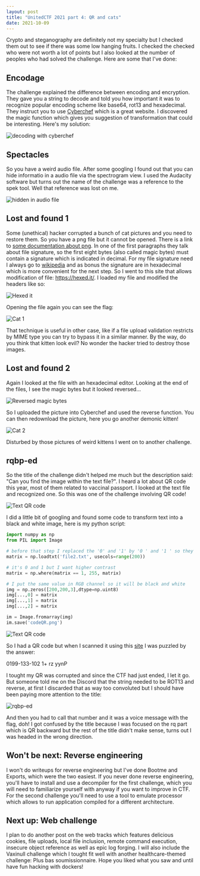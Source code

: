 ```yaml
---
layout: post
title: "UnitedCTF 2021 part 4: QR and cats"
date: 2021-10-09
---
```


Crypto and steganography are definitely not my specialty but I checked them out to see if there was some low hanging fruits. I checked the checked who were not worth a lot of points but I also looked at the number of peoples who had solved the challenge. Here are some that I've done:

## Encodage

The challenge explained the difference between encoding and encryption. They gave you a string to decode and told you how important it was to recognize popular encoding scheme like base64, rot13 and hexadecimal. They instruct you to use [Cyberchef](https://gchq.github.io/CyberChef/) which is a great website. I discovered the magic function which gives you suggestion of transformation that could be interesting. Here's my solution:

![decoding with cyberchef](/will-hack-for-coffee/assets/images/unitedctf2021/cyberchef-encodage.png)

## Spectacles

So you have a weird audio file. After some googling I found out that you can hide informatio in a audio file via the spectrogram view. I used the Audacity software but turns out the name of the challenge was a reference to the spek tool. Well that reference was lost on me.

![hidden in audio file](/will-hack-for-coffee/assets/images/unitedctf2021/audacity.png)

## Lost and found 1

Some (unethical) hacker corrupted a bunch of cat pictures and you need to restore them. So you have a png file but it cannot be opened. There is a link to [some documentation about png](http://www.libpng.org/pub/png/spec/1.2/PNG-Structure.html). In one of the first paragraphs they talk about file signature, so the first eight bytes (also called magic bytes) must contain a signature which is indicated in decimal. For my file signature need I always go to [wikipedia](https://en.wikipedia.org/wiki/List_of_file_signatures) and as bonus the signature are in hexadecimal which is more convenient for the next step. So I went to this site that allows modification of file: https://hexed.it/. I loaded my file and modified the headers like so:

![Hexed it](/will-hack-for-coffee/assets/images/unitedctf2021/lost-found-hexed-it.png)

Opening the file again you can see the flag:

![Cat 1](/will-hack-for-coffee/assets/images/unitedctf2021/chat1.png)

That technique is useful in other case, like if a file upload validation restricts by MIME type you can try to bypass it in a similar manner. By the way, do you think that kitten look evil? No wonder the hacker tried to destroy those images.

## Lost and found 2

Again I looked at the file with an hexadecimal editor. Looking at the end of the files, I see the magic bytes but it looked reversed... 

![Reversed magic bytes](/will-hack-for-coffee/assets/images/unitedctf2021/lost-found-reversed-hex.png)

So I uploaded the picture into Cyberchef and used the reverse function. You can then redownload the picture, here you go another demonic kitten!

![Cat 2](/will-hack-for-coffee/assets/images/unitedctf2021/chat2.png)

Disturbed by those pictures of weird kittens I went on to another challenge.

## rqbp-ed

So the title of the challenge didn't helped me much but the description said: "Can you find the image within the text file?". I heard a lot about QR code this year, most of them related to vaccinal passport. I looked at the text file and recognized one. So this was one of the challenge involving QR code! 

![Text QR code](/will-hack-for-coffee/assets/images/unitedctf2021/text-qr-code.png)

I did a little bit of googling and found some code to transform text into a black and white image, here is my python script:

````python
import numpy as np
from PIL import Image

# before that step I replaced the '0' and '1' by '0 ' and '1 ' so they were delimited by spaces
matrix = np.loadtxt('file2.txt', usecols=range(200))

# it's 0 and 1 but I want higher contrast
matrix = np.where(matrix == 1, 255, matrix)

# I put the same value in RGB channel so it will be black and white
img = np.zeros([200,200,3],dtype=np.uint8)
img[...,0] = matrix
img[...,1] = matrix
img[...,2] = matrix

im = Image.fromarray(img) 
im.save('codeQR.png')
````

![Text QR code](/will-hack-for-coffee/assets/images/unitedctf2021/qr-code.png)

So I had a QR code but when I scanned it using this [site](https://webqr.com/index.html) I was puzzled by the answer:

0199-133-102 1+ rz yynP

I tought my QR was corrupted and since the CTF had just ended, I let it go. But someone told me on the Discord that the string needed to be ROT13 and reverse, at first I discarded that as way too convoluted but I should have been paying more attention to the title:

![rqbp-ed](/will-hack-for-coffee/assets/images/unitedctf2021/rqbp-ed.png)

And then you had to call that number and it was a voice message with the flag, doh! I got confused by the title because I was focused on the rq part which is QR backward but the rest of the title didn't make sense, turns out I was headed in the wrong direction.

## Won't be next: Reverse engineering

I won't do writeups for reverse engineering but I've done Bootme and Exports, which were the two easiest. If you never done reverse engineering, you'll have to install and use a decompiler for the first challenge, which you will need to familiarize yourself with anyway if you want to improve in CTF. For the second challenge you'll need to use a tool to emulate processor which allows to run application compiled for a different architecture.

## Next up: Web challenge

I plan to do another post on the web tracks which features delicious cookies, file uploads, local file inclusion, remote command execution, insecure object reference as well as epic log forging. I will also include the Vaxinull challenge which I tought fit well with another healthcare-themed challenge: Plus bas soumissionnaire. Hope you liked what you saw and until have fun hacking with dockers!
